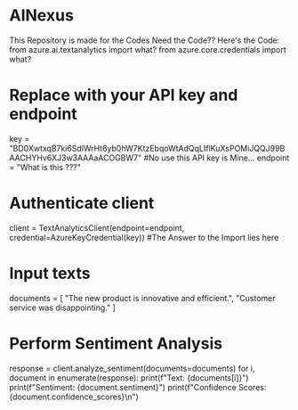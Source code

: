# AINexus
This Repository is made for the Codes 
Need the Code??
Here's the Code:
from azure.ai.textanalytics import what?
from azure.core.credentials import what?

# Replace with your API key and endpoint
key = "BD0XwtxqB7ki6SdlWrHt6yb0hW7KtzEbqoWtAdQqLIflKuXsPOMiJQQJ99BAACHYHv6XJ3w3AAAaACOGBW7" #No use this API key is Mine...
endpoint = "What is this ???"

# Authenticate client
client = TextAnalyticsClient(endpoint=endpoint, credential=AzureKeyCredential(key)) #The Answer to the Import lies here

# Input texts
documents = [
    "The new product is innovative and efficient.",
    "Customer service was disappointing."
]

# Perform Sentiment Analysis
response = client.analyze_sentiment(documents=documents)
for i, document in enumerate(response):
    print(f"Text: {documents[i]}")
    print(f"Sentiment: {document.sentiment}")
    print(f"Confidence Scores: {document.confidence_scores}\n")
